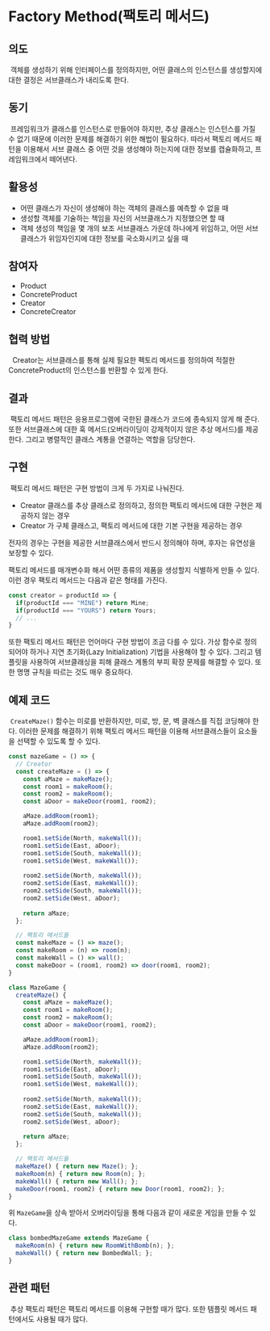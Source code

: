 Factory Method(팩토리 메서드)
============================

## 의도
&nbsp;객체를 생성하기 위해 인터페이스를 정의하지만, 어떤 클래스의 인스턴스를 생성할지에 대한 결정은 서브클래스가 내리도록 한다. 

## 동기
&nbsp;프레임워크가 클래스를 인스턴스로 만들어야 하지만, 추상 클래스는 인스턴스를 가질 수 없기 때문에 이러한 문제를 해결하기 위한 해법이 필요하다. 따라서 팩토리 메서드 패턴을 이용해서 서브 클래스 중 어떤 것을 생성해야 하는지에 대한 정보를 캡슐화하고, 프레임워크에서 떼어낸다.

## 활용성
* 어떤 클래스가 자신이 생성해야 하는 객체의 클래스를 예측할 수 없을 때
* 생성할 객체를 기술하는 책임을 자신의 서브클래스가 지정했으면 할 때
* 객체 생성의 책임을 몇 개의 보조 서브클래스 가운데 하나에게 위임하고, 어떤 서브클래스가 위임자인지에 대한 정보를 국소화시키고 싶을 때

## 참여자
* Product
* ConcreteProduct
* Creator
* ConcreteCreator

## 협력 방법
&nbsp; Creator는 서브클래스를 통해 실제 필요한 펙토리 메서드를 정의하여 적절한 ConcreteProduct의 인스턴스를 반환할 수 있게 한다.

## 결과
&nbsp;팩토리 메서드 패턴은 응용프로그램에 국한된 클래스가 코드에 종속되지 않게 해 준다. 또한 서브클래스에 대한 훅 메서드(오버라이딩이 강제적이지 않은 추상 메서드)를 제공한다. 그리고 병렬적인 클래스 계통을 연결하는 역할을 담당한다.

## 구현
&nbsp;팩토리 메서드 패턴은 구현 방법이 크게 두 가지로 나눠진다.

* Creator 클래스를 추상 클래스로 정의하고, 정의한 팩토리 메서드에 대한 구현은 제공하지 않는 경우
* Creator 가 구체 클래스고, 팩토리 메서드에 대한 기본 구현을 제공하는 경우

전자의 경우는 구현을 제공한 서브클래스에서 반드시 정의해야 하며, 후자는 유연성을 보장할 수 있다.

팩토리 메서드를 매개변수화 해서 어떤 종류의 제품을 생성할지 식별하게 만들 수 있다. 이런 경우 팩토리 메서드는 다음과 같은 형태를 가진다.

```javascript
const creator = productId => {
  if(productId === "MINE") return Mine;
  if(productId === "YOURS") return Yours;
  // ...
}
```

또한 팩토리 메서드 패턴은 언어마다 구현 방법이 조금 다를 수 있다. 가상 함수로 정의되어야 하거나 지연 초기화(Lazy Initialization) 기법을 사용해야 할 수 있다. 그리고 템플릿을 사용하여 서브클래싱을 피해 클래스 계통의 부피 확장 문제를 해결할 수 있다. 또한 명명 규칙을 따르는 것도 매우 중요하다.

## 예제 코드
&nbsp;`CreateMaze()` 함수는 미로를 반환하지만, 미로, 방, 문, 벽 클래스를 직접 코딩해야 한다. 이러한 문제를 해결하기 위해 팩토리 메서드 패턴을 이용해 서브클래스들이 요소들을 선택할 수 있도록 할 수 있다.

```javascript
const mazeGame = () => {
  // Creator
  const createMaze = () => {
    const aMaze = makeMaze();
    const room1 = makeRoom();
    const room2 = makeRoom();
    const aDoor = makeDoor(room1, room2);

    aMaze.addRoom(room1);
    aMaze.addRoom(room2);

    room1.setSide(North, makeWall());
    room1.setSide(East, aDoor);
    room1.setSide(South, makeWall());
    room1.setSide(West, makeWall());
    
    room2.setSide(North, makeWall());
    room2.setSide(East, makeWall());
    room2.setSide(South, makeWall());
    room2.setSide(West, aDoor);
    
    return aMaze;
  };

  // 팩토리 메서드들
  const makeMaze = () => maze();
  const makeRoom = (n) => room(n);
  const makeWall = () => wall();
  const makeDoor = (room1, room2) => door(room1, room2);
}
```

```javascript
class MazeGame {
  createMaze() {
    const aMaze = makeMaze();
    const room1 = makeRoom();
    const room2 = makeRoom();
    const aDoor = makeDoor(room1, room2);

    aMaze.addRoom(room1);
    aMaze.addRoom(room2);

    room1.setSide(North, makeWall());
    room1.setSide(East, aDoor);
    room1.setSide(South, makeWall());
    room1.setSide(West, makeWall());
    
    room2.setSide(North, makeWall());
    room2.setSide(East, makeWall());
    room2.setSide(South, makeWall());
    room2.setSide(West, aDoor);
    
    return aMaze;
  };

  // 팩토리 메서드들
  makeMaze() { return new Maze(); };
  makeRoom(n) { return new Room(n); };
  makeWall() { return new Wall(); };
  makeDoor(room1, room2) { return new Door(room1, room2); };
}
```

위 `MazeGame`을 상속 받아서 오버라이딩을 통해 다음과 같이 새로운 게임을 만들 수 있다.

```javascript
class bombedMazeGame extends MazeGame {
  makeRoom(n) { return new RoomWithBomb(n); };
  makeWall() { return new BombedWall; };
}
```

## 관련 패턴
&nbsp;추상 팩토리 패턴은 팩토리 메서드를 이용해 구현할 때가 많다. 또한 템플릿 메서드 패턴에서도 사용될 때가 많다.